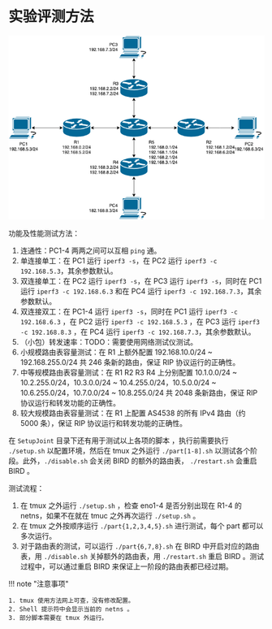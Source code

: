# 实验评测方法

![Topology](../img/topology_joint.png)

功能及性能测试方法：

1. 连通性：PC1-4 两两之间可以互相 `ping` 通。
2. 单连接单工：在 PC1 运行 `iperf3 -s`，在 PC2 运行 `iperf3 -c 192.168.5.3`，其余参数默认。
3. 双连接单工：在 PC2 运行 `iperf3 -s`，在 PC3 运行 `iperf3 -s`，同时在 PC1 运行 `iperf3 -c 192.168.6.3` 和在 PC4 运行 `iperf3 -c 192.168.7.3`，其余参数默认。
4. 双连接双工：在 PC1-4 运行 `iperf3 -s`，同时在 PC1 运行 `iperf3 -c 192.168.6.3` ，在 PC2 运行 `iperf3 -c 192.168.5.3` ，在 PC3 运行 `iperf3 -c 192.168.8.3` ，在 PC4 运行 `iperf3 -c 192.168.7.3`，其余参数默认。
5. （小包）转发速率：TODO：需要使用网络测试仪测试。
6. 小规模路由表容量测试：在 R1 上额外配置 192.168.10.0/24 ~ 192.168.255.0/24 共 246 条新的路由，保证 RIP 协议运行的正确性。
7. 中等规模路由表容量测试：在 R1 R2 R3 R4 上分别配置 10.1.0.0/24 ~ 10.2.255.0/24，10.3.0.0/24 ~ 10.4.255.0/24，10.5.0.0/24 ~ 10.6.255.0/24，10.7.0.0/24 ~ 10.8.255.0/24 共 2048 条新路由，保证 RIP 协议运行和转发功能的正确性。
8. 较大规模路由表容量测试：在 R1 上配置 AS4538 的所有 IPv4 路由（约 5000 条），保证 RIP 协议运行和转发功能的正确性。

在 `SetupJoint` 目录下还有用于测试以上各项的脚本 ，执行前需要执行 `./setup.sh` 以配置环境，然后在 tmux 之外运行 `./part[1-8].sh` 以测试各个阶段。此外，`./disable.sh` 会关闭 BIRD 的额外的路由表， `./restart.sh` 会重启 BIRD 。

测试流程：

1. 在 tmux 之外运行 `./setup.sh` ，检查 eno1-4 是否分别出现在 R1-4 的 netns，如果不在就在 tmuc 之外再次运行 `./setup.sh` 。
2. 在 tmux 之外按顺序运行 `./part{1,2,3,4,5}.sh` 进行测试，每个 part 都可以多次运行。
3. 对于路由表的测试，可以运行 `./part{6,7,8}.sh` 在 BIRD 中开启对应的路由表，用 `./disable.sh` 关掉额外的路由表，用 `./restart.sh` 重启 BIRD 。测试过程中，可以通过重启 BIRD 来保证上一阶段的路由表都已经过期。

!!! note "注意事项"

    1. tmux 使用方法网上可查，没有修改配置。
    2. Shell 提示符中会显示当前的 netns 。
    3. 部分脚本需要在 tmux 外运行。

